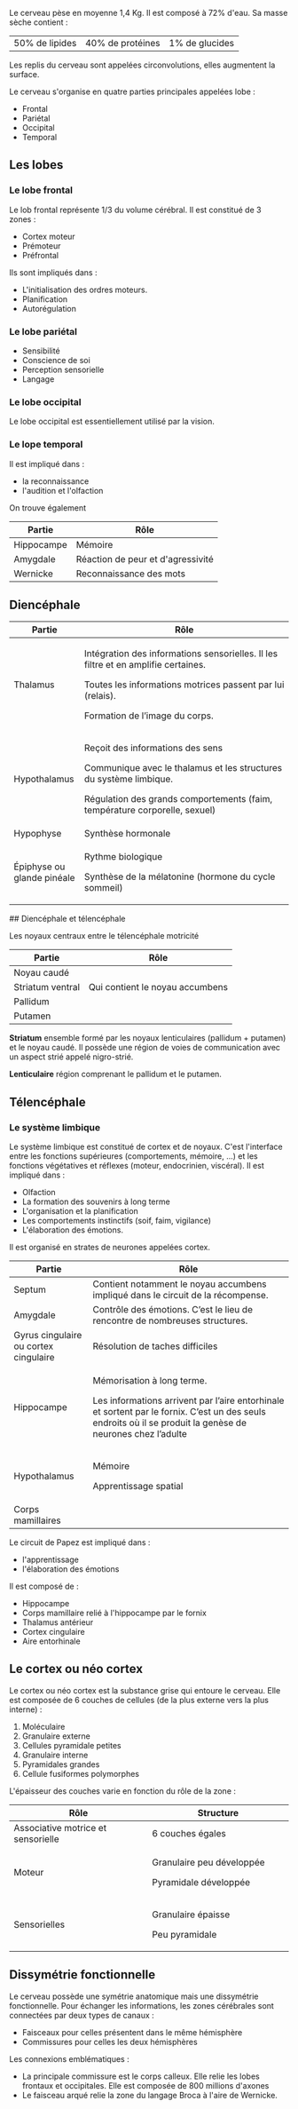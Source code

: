 Le cerveau pèse en moyenne 1,4 Kg. Il est composé à 72% d'eau. Sa masse sèche contient :

|                |                  |                |
|----------------|------------------|----------------|
| 50% de lipides | 40% de protéines | 1% de glucides |
Les replis du cerveau sont appelées circonvolutions, elles augmentent la surface.

Le cerveau s'organise en quatre parties principales appelées lobe :

* Frontal
* Pariétal
* Occipital
* Temporal
## Les lobes

### Le lobe frontal

Le lob frontal représente 1/3 du volume cérébral. Il est constitué de 3 zones :

* Cortex moteur
* Prémoteur
* Préfrontal

Ils sont impliqués dans :

* L'initialisation des ordres moteurs.
* Planification
* Autorégulation

### Le lobe pariétal

* Sensibilité
* Conscience de soi
* Perception sensorielle
* Langage
### Le lobe occipital

Le lobe occipital est essentiellement utilisé par la vision.
### Le lope temporal

Il est impliqué dans :

* la reconnaissance
* l'audition et l'olfaction

On trouve également

| Partie     | Rôle                              |
|------------|-----------------------------------|
| Hippocampe | Mémoire                           |
| Amygdale   | Réaction de peur et d'agressivité |
| Wernicke   | Reconnaissance des mots           |
## Diencéphale

<table>
<colgroup>
<col style="width: 25%" />
<col style="width: 74%" />
</colgroup>
<thead>
<tr class="header">
<th>Partie</th>
<th>Rôle</th>
</tr>
</thead>
<tbody>
<tr class="odd">
<td>Thalamus</td>
<td><p>Intégration des informations sensorielles. Il les filtre et en
amplifie certaines.</p>
<p>Toutes les informations motrices passent par lui (relais).</p>
<p>Formation de l’image du corps.</p></td>
</tr>
<tr class="even">
<td>Hypothalamus</td>
<td><p>Reçoit des informations des sens</p>
<p>Communique avec le thalamus et les structures du système
limbique.</p>
<p>Régulation des grands comportements (faim, température corporelle,
sexuel)</p></td>
</tr>
<tr class="odd">
<td>Hypophyse</td>
<td>Synthèse hormonale</td>
</tr>
<tr class="even">
<td>Épiphyse ou glande pinéale</td>
<td><p>Rythme biologique</p>
<p>Synthèse de la mélatonine (hormone du cycle sommeil)</p></td>
</tr>
</tbody>
</table>
## Diencéphale et télencéphale

Les noyaux centraux entre le télencéphale motricité

| Partie           | Rôle                            |
|------------------|---------------------------------|
| Noyau caudé      |                                 |
| Striatum ventral | Qui contient le noyau accumbens |
| Pallidum         |                                 |
| Putamen          |                                 |
__Striatum__ ensemble formé par les noyaux lenticulaires (pallidum + putamen) et le noyau caudé. Il possède une région de voies de communication avec un aspect strié appelé nigro-strié.

__Lenticulaire__ région comprenant le pallidum et le putamen.
## Télencéphale

### Le système limbique

Le système limbique est constitué de cortex et de noyaux. C'est l'interface entre les fonctions supérieures (comportements, mémoire,
...) et les fonctions végétatives et réflexes (moteur, endocrinien, viscéral). Il est impliqué dans :

* Olfaction
* La formation des souvenirs à long terme
* L'organisation et la planification
* Les comportements instinctifs (soif, faim, vigilance)
* L'élaboration des émotions.

Il est organisé en strates de neurones appelées cortex.

<table>
<colgroup>
<col style="width: 28%" />
<col style="width: 71%" />
</colgroup>
<thead>
<tr class="header">
<th>Partie</th>
<th>Rôle</th>
</tr>
</thead>
<tbody>
<tr class="odd">
<td>Septum</td>
<td>Contient notamment le noyau accumbens impliqué dans le circuit de la
récompense.</td>
</tr>
<tr class="even">
<td>Amygdale</td>
<td>Contrôle des émotions. C’est le lieu de rencontre de nombreuses
structures.</td>
</tr>
<tr class="odd">
<td>Gyrus cingulaire ou cortex cingulaire</td>
<td>Résolution de taches difficiles</td>
</tr>
<tr class="even">
<td>Hippocampe</td>
<td><p>Mémorisation à long terme.</p>
<p>Les informations arrivent par l’aire entorhinale et sortent par le
fornix. C’est un des seuls endroits où il se produit la genèse de
neurones chez l’adulte</p></td>
</tr>
<tr class="odd">
<td>Hypothalamus</td>
<td><p>Mémoire</p>
<p>Apprentissage spatial</p></td>
</tr>
<tr class="even">
<td>Corps mamillaires</td>
<td></td>
</tr>
</tbody>
</table>

Le circuit de Papez est impliqué dans :

* l'apprentissage
* l'élaboration des émotions

Il est composé de :

-   Hippocampe
-   Corps mamillaire relié à l'hippocampe par le fornix
-   Thalamus antérieur
-   Cortex cingulaire
-   Aire entorhinale
## Le cortex ou néo cortex

Le cortex ou néo cortex est la substance grise qui entoure le cerveau.
Elle est composée de 6 couches de cellules (de la plus externe vers la
plus interne) :

1.  Moléculaire
2.  Granulaire externe
3.  Cellules pyramidale petites
4.  Granulaire interne
5.  Pyramidales grandes
6.  Cellule fusiformes polymorphes

L'épaisseur des couches varie en fonction du rôle de la zone :

<table>
<colgroup>
<col style="width: 49%" />
<col style="width: 50%" />
</colgroup>
<thead>
<tr class="header">
<th>Rôle</th>
<th>Structure</th>
</tr>
</thead>
<tbody>
<tr class="odd">
<td>Associative motrice et sensorielle </td>
<td>6 couches égales</td>
</tr>
<tr class="even">
<td>Moteur</td>
<td><p>Granulaire peu développée</p>
<p>Pyramidale développée</p></td>
</tr>
<tr class="odd">
<td>Sensorielles</td>
<td><p>Granulaire épaisse</p>
<p>Peu pyramidale</p></td>
</tr>
</tbody>
</table>

## Dissymétrie fonctionnelle

Le cerveau possède une symétrie anatomique mais une dissymétrie fonctionnelle. Pour échanger les informations, les zones cérébrales sont connectées par deux types de canaux :

* Faisceaux pour celles présentent dans le même hémisphère
* Commissures pour celles les deux hémisphères

Les connexions emblématiques :

* La principale commissure est le corps calleux. Elle relie les lobes frontaux et occipitales. Elle est composée de 800 millions d'axones
* Le faisceau arqué relie la zone du langage Broca à l'aire de Wernicke.

